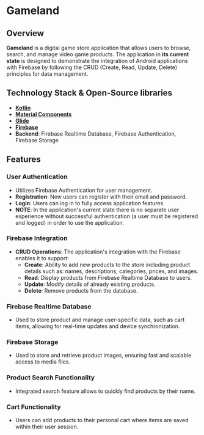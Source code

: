 # Gameland

## Overview
**Gameland** is a digital game store application that allows users to browse, search, and manage video game products. The application in **its current state** is designed to demonstrate the integration of Android applications with Firebase by following the CRUD (Create, Read, Update, Delete) principles for data management. 

## Technology Stack & Open-Source libraries
- **[Kotlin]([https://kotlinlang.org/docs/home.html])**
- **[Material Components](https://material.io/develop/android)**
- **[Glide](https://bumptech.github.io/glide/)**
- **[Firebase](https://firebase.google.com/products/database)**
- **Backend**: Firebase Realtime Database, Firebase Authentication, Firebase Storage
  
## Features

### User Authentication
  - Utilizes Firebase Authentication for user management.
  - **Registration**: New users can register with their email and password.
  - **Login**: Users can log in to fully access application features.
- **NOTE**: In the application's current state there is no separate user experience without successful authentication (a user must be registered and logged) in order to use the application.

### Firebase Integration
- **CRUD Operations**: The application's integration with the Firebase enables it to support:
  - **Create**: Ability to add new products to the store including product details such as: names, descriptions, categories, prices, and images.
  - **Read**:   Display products from Firebase Realtime Database to users.
  - **Update**: Modify details of already existing products.
  - **Delete**: Remove products from the database.

### Firebase Realtime Database
  - Used to store product and manage user-specific data, such as cart items, allowing for real-time updates and device synchronization.

### Firebase Storage
  - Used to store and retrieve product images, ensuring fast and scalable access to media files.

### Product Search Functionality
  - Integrated search feature allows to quickly find products by their name.

### Cart Functionality
  - Users can add products to their personal cart where items are saved within their user session.



    
